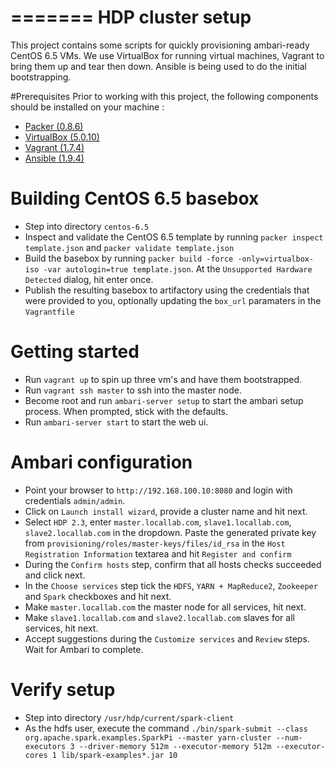 =======
HDP cluster setup
============================
This project contains some scripts for quickly provisioning ambari-ready CentOS 6.5 VMs. We use VirtualBox for running virtual machines, Vagrant to bring them up and tear then down. Ansible is being used to do the initial bootstrapping.

#Prerequisites
Prior to working with this project, the following components should be installed on your machine :

 * [Packer (0.8.6)](https://www.packer.io/downloads.html)
 * [VirtualBox (5.0.10)](https://www.virtualbox.org/wiki/Downloads)
 * [Vagrant (1.7.4)](https://www.vagrantup.com/downloads)
 * [Ansible (1.9.4)](http://www.ansible.com/home)

# Building CentOS 6.5 basebox
- Step into directory `centos-6.5`
- Inspect and validate the CentOS 6.5 template by running `packer inspect template.json` and `packer validate template.json`
- Build the basebox by running `packer build -force -only=virtualbox-iso -var autologin=true template.json`. At the `Unsupported Hardware Detected` dialog, hit enter once.
- Publish the resulting basebox to artifactory using the credentials that were provided to you, optionally updating the `box_url` paramaters in the `Vagrantfile`

# Getting started
- Run `vagrant up` to spin up three vm's and have them bootstrapped.
- Run `vagrant ssh master` to ssh into the master node.
- Become root and run `ambari-server setup` to start the ambari setup process. When prompted, stick with the defaults.
- Run `ambari-server start` to start the web ui.

# Ambari configuration
- Point your browser to `http://192.168.100.10:8080` and login with credentials `admin/admin`.
- Click on `Launch install wizard`, provide a cluster name and hit next.
- Select `HDP 2.3`, enter `master.locallab.com`, `slave1.locallab.com`, `slave2.locallab.com` in the dropdown. Paste the generated private key from `provisioning/roles/master-keys/files/id_rsa` in the `Host Registration Information` textarea and hit `Register and confirm`
- During the `Confirm hosts` step, confirm that all hosts checks succeeded and click next.
- In the `Choose services` step tick the `HDFS`, `YARN + MapReduce2`, `Zookeeper` and `Spark` checkboxes and hit next.
- Make `master.locallab.com` the master node for all services, hit next.
- Make `slave1.locallab.com` and `slave2.locallab.com` slaves for all services, hit next.
- Accept suggestions during the `Customize services` and `Review` steps. Wait for Ambari to complete.

# Verify setup
- Step into directory `/usr/hdp/current/spark-client`
- As the hdfs user, execute the command `./bin/spark-submit --class org.apache.spark.examples.SparkPi --master yarn-cluster --num-executors 3 --driver-memory 512m --executor-memory 512m --executor-cores 1 lib/spark-examples*.jar 10`
